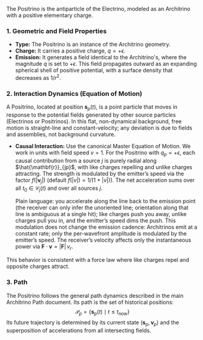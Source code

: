 The Positrino is the antiparticle of the Electrino, modeled as an Architrino with a positive elementary charge.

### **1. Geometric and Field Properties**

-   **Type:** The Positrino is an instance of the Architrino geometry.
-   **Charge:** It carries a positive charge, $q = +\epsilon$.
-   **Emission:** It generates a field identical to the Architrino's, where the magnitude $q$ is set to $+\epsilon$. This field propagates outward as an expanding spherical shell of positive potential, with a surface density that decreases as $1/r^2$.

### **2. Interaction Dynamics (Equation of Motion)**

A Positrino, located at position $\mathbf{s}_p(t)$, is a point particle that moves in response to the potential fields generated by other source particles (Electrinos or Positrinos). In this flat, non-dynamical background, free motion is straight-line and constant-velocity; any deviation is due to fields and assemblies, not background curvature.

-   **Causal Interaction:** Use the canonical Master Equation of Motion. We work in units with field speed $v=1$. For the Positrino with $q_p=+\epsilon$, each causal contribution from a source $j$ is purely radial along $\hat{\mathbf{r}}_{jp}$, with like charges repelling and unlike charges attracting. The strength is modulated by the emitter’s speed via the factor $f\big(|\mathbf{v}_j|\big)$ (default $f(|v|)=1/(1+|v|)$). The net acceleration sums over all $t_0 \in \mathcal{C}_j(t)$ and over all sources $j$.

    Plain language: you accelerate along the line back to the emission point (the receiver can only infer the unoriented line; orientation along that line is ambiguous at a single hit); like charges push you away, unlike charges pull you in, and the emitter’s speed dims the push. This modulation does not change the emission cadence: Architrinos emit at a constant rate; only the per-wavefront amplitude is modulated by the emitter’s speed. The receiver’s velocity affects only the instantaneous power via $\mathbf{F}\cdot\mathbf{v} = |\mathbf{F}|\,v_r$.

This behavior is consistent with a force law where like charges repel and opposite charges attract.

### **3. Path**

The Positrino follows the general path dynamics described in the main Architrino Path document. Its path is the set of historical positions:
$$
\mathcal{P}_p = \{ \mathbf{s}_p(t) \mid t \le t_{\text{now}} \}
$$
Its future trajectory is determined by its current state $(\mathbf{s}_p, \mathbf{v}_p)$ and the superposition of accelerations from all intersecting fields.
